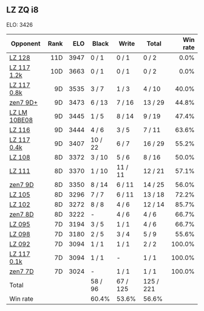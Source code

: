 ## LZ ZQ i8 ##

ELO: 3426

Opponent | Rank | ELO | Black | Write | Total | Win rate
---------|-----:|----:|-------|-------|-------|-------:
[LZ 128](LZ%20128.md) | 11D | 3947 | 0 / 1 | 0 / 1 | 0 / 2 | 0.0%
[LZ 117 1.2k](LZ%20117%201.2k.md) | 10D | 3663 | 0 / 1 | 0 / 1 | 0 / 2 | 0.0%
[LZ 117 0.8k](LZ%20117%200.8k.md) | 9D | 3535 | 3 / 7 | 1 / 3 | 4 / 10 | 40.0%
[zen7 9D+](zen7%209D+.md) | 9D | 3473 | 6 / 13 | 7 / 16 | 13 / 29 | 44.8%
[LZ LM 10BE08](LZ%20LM%2010BE08.md) | 9D | 3445 | 1 / 5 | 8 / 14 | 9 / 19 | 47.4%
[LZ 116](LZ%20116.md) | 9D | 3444 | 4 / 6 | 3 / 5 | 7 / 11 | 63.6%
[LZ 117 0.4k](LZ%20117%200.4k.md) | 9D | 3407 | 10 / 22 | 6 / 7 | 16 / 29 | 55.2%
[LZ 108](LZ%20108.md) | 8D | 3372 | 3 / 10 | 5 / 6 | 8 / 16 | 50.0%
[LZ 111](LZ%20111.md) | 8D | 3370 | 1 / 10 | 11 / 11 | 12 / 21 | 57.1%
[zen7 9D](zen7%209D.md) | 8D | 3350 | 8 / 14 | 6 / 11 | 14 / 25 | 56.0%
[LZ 105](LZ%20105.md) | 8D | 3296 | 7 / 7 | 6 / 11 | 13 / 18 | 72.2%
[LZ 102](LZ%20102.md) | 8D | 3272 | 8 / 8 | 4 / 6 | 12 / 14 | 85.7%
[zen7 8D](zen7%208D.md) | 8D | 3222 | - | 4 / 6 | 4 / 6 | 66.7%
[LZ 095](LZ%20095.md) | 7D | 3194 | 3 / 5 | 1 / 1 | 4 / 6 | 66.7%
[LZ 098](LZ%20098.md) | 7D | 3180 | 2 / 5 | 3 / 4 | 5 / 9 | 55.6%
[LZ 092](LZ%20092.md) | 7D | 3094 | 1 / 1 | 1 / 1 | 2 / 2 | 100.0%
[LZ 117 0.1k](LZ%20117%200.1k.md) | 7D | 3094 | 1 / 1 | - | 1 / 1 | 100.0%
[zen7 7D](zen7%207D.md) | 7D | 3024 | - | 1 / 1 | 1 / 1 | 100.0%
Total | | | 58 / 96 | 67 / 125 | 125 / 221 | 
Win rate| | | 60.4% | 53.6% | 56.6% | 
